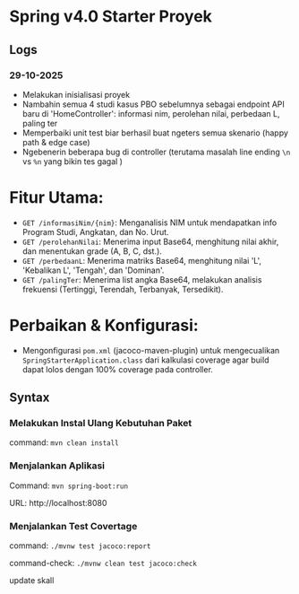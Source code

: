 # Spring v4.0 Starter Proyek

## Logs

### 29-10-2025

- Melakukan inisialisasi proyek
- Nambahin semua 4 studi kasus PBO sebelumnya sebagai endpoint API baru di 'HomeController': informasi nim, perolehan nilai, perbedaan L, paling ter
- Memperbaiki unit test biar berhasil buat ngeters semua skenario (happy path & edge case)
- Ngebenerin beberapa bug di controller (terutama masalah line ending `\n` vs `%n` yang bikin tes gagal )

# Fitur Utama:
- `GET /informasiNim/{nim}`: Menganalisis NIM untuk mendapatkan info Program Studi, Angkatan, dan No. Urut.
- `GET /perolehanNilai`: Menerima input Base64, menghitung nilai akhir, dan menentukan grade (A, B, C, dst.).
- `GET /perbedaanL`: Menerima matriks Base64, menghitung nilai 'L', 'Kebalikan L', 'Tengah', dan 'Dominan'.
- `GET /palingTer`: Menerima list angka Base64, melakukan analisis frekuensi (Tertinggi, Terendah, Terbanyak, Tersedikit).

# Perbaikan & Konfigurasi:

- Mengonfigurasi `pom.xml` (jacoco-maven-plugin) untuk mengecualikan `SpringStarterApplication.class` dari kalkulasi coverage agar build dapat lolos dengan 100% coverage pada controller.

## Syntax

### Melakukan Instal Ulang Kebutuhan Paket

command: `mvn clean install`

### Menjalankan Aplikasi

Command: `mvn spring-boot:run`

URL: http://localhost:8080

### Menjalankan Test Covertage

command: `./mvnw test jacoco:report`

command-check: `./mvnw clean test jacoco:check`

update skall
